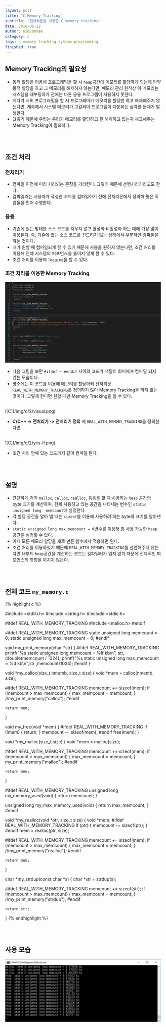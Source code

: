 ```yaml
---
layout: post
title: "C Memory Tracking"
subtitle: "전처리문을 이용한 C memory tracking"
date: 2018-05-12
author: KimJunHee
category: C
tags: c memory tracking system-programming
finished: true
---
```


## Memory Tracking의 필요성

* 동적 할당을 이용해 프로그래밍을 할 시 ```heap```공간에 메모리를 할당하게 되는데 만약 동적 할당을 하고 그 메모리를 해제하지 않는다면, 메모리 관리 원칙상 이 메모리는 시스템을 재부팅하기 전에는 다른 응용 프로그램이 사용하지 못한다.
* 게다가 서버 프로그래밍을 할 시 프로그래머가 메모리를 할당만 하고 해제해주지 않는다면, 계속해서 시스템 메모리가 고갈되어 프로그램이 다운되는 심각한 문제가 발생한다.
* 그렇기 때문에 우리는 우리가 메모리를 할당하고 잘 해제하고 있는지 체크해주는 Memory Tracking이 필요하다.

<br/><br/>
## 조건 처리

### 전처리기

* 컴파일 이전에 미리 처리되는 문장을 가리킨다. 그렇기 때문에 선행처리기라고도 한다.
* 컴파일러는 사용자가 작성한 코드를 컴파일하기 전에 전처리문에서 정의해 놓은 작업들을 먼저 수행한다.

### 응용

* 기존에 있는 방대한 소스 코드를 지우지 않고 활성화 비활성화 하는 데에 가장 많이 이용된다. 즉, 기존에 있는 소스 코드를 건드리지 않는 상태에서 부분적인 컴파일을 하는 것이다.
* 내가 원할 때 컴파일되게 할 수 있기 때문에 사용을 원하지 않는다면, 조건 처리를 이용해 전체 시스템의 퍼포먼스를 줄이지 않게 할 수 있다.
* 조건 처리를 이용해 ```logging```을 할 수 있다.

### 조건 처리를 이용한 Memory Tracking

![C](/img/c/2/no-if.png)

* 다음 그림을 보면 ```#ifdef ~ #endif``` 사이의 코드가 색깔이 희미해져 컴파일 되지 않는 모습이다.
* 평소에는 이 코드를 이용해 메모리를 할당하되 전처리문 ```REAL_WITH_MEMORY_TRACKING```를 정의하지 않아 Memory Tracking을 하지 않는 것이다. 그렇게 한다면 원할 때만 Memory Tracking을 할 수 있다.

<br/>
![C](/img/c/2/visual.png)

* __C/C++ -> 전처리기 -> 전처리기 정의__ 에 ```REAL_WITH_MEMORY_TRACKING```을 정의한다면

<br/>
![C](/img/c/2/yes-if.png)

* 조건 처리 안에 있는 코드까지 같이 컴파일 된다.


<br/><br/>
## 설명

* 간단하게 각각 ```malloc```, ```calloc```, ```realloc```, 등등을 할 때 사용하는 ```heap``` 공간의 byte 크기를 계산하여, 현재 사용하고 있는 공간을 나타내는 변수인 ```static unsigned long  memcount```에 설정한다.
* 각 할당 공간을 알아 낼 때는 ```sizeof```를 이용해 사용하려 하는 byte의 크기를 알아낸다.
* ```static unsigned long max_memcount = 0```변수를 이용해 총 사용 가능한 ```heap``` 공간을 설정할 수 있다.
* 이제 모든 메모리 할당을 새로 만든 함수에서 적용하면 된다.
* 조건 처리를 이용하였기 때문에 ```REAL_WITH_MEMORY_TRACKING```를 선언해주지 않는다면 내부의 ```heap```공간을 계산하는 코드는 컴파일러가 읽지 않기 때문에 전체적인 퍼포먼스의 영향을 끼치지 않는다.

<br/><br/>
## 전체 코드 ```my_memory.c```

{% highlight c %}

#include <stdlib.h>
#include <string.h>
#include <stdio.h>

#ifdef REAL_WITH_MEMORY_TRACKING
#include <malloc.h>
#endif

#ifdef REAL_WITH_MEMORY_TRACKING
static unsigned long  memcount = 0;
static unsigned long max_memcount = 0;
#endif


void my_print_memory(char *str) {
#ifdef REAL_WITH_MEMORY_TRACKING
	printf("%s  static unsigned long memcount = %lf kb\n", str, (double)memcount / 1024);
	printf("%s  static unsigned long max_memcount = %d kb\n",str ,memcount/1024);
#endif
}


void *my_calloc(size_t nmemb, size_t size)
{
	void *mem = calloc(nmemb, size);

#ifdef REAL_WITH_MEMORY_TRACKING
	memcount += sizeof(mem);
	if (memcount > max_memcount) {
		max_memcount = memcount;
	}
	//my_print_memory("calloc");
#endif

	return mem;
}

void my_free(void *mem)
{
#ifdef REAL_WITH_MEMORY_TRACKING
	if (!mem) {
		return;
	}
	memcount -= sizeof(mem);
#endif
	free(mem);
}

void *my_malloc(size_t size)
{
	void *mem = malloc(size);

#ifdef REAL_WITH_MEMORY_TRACKING
	memcount += sizeof(mem);
	if (memcount > max_memcount) {
		max_memcount = memcount;
	}
	my_print_memory("malloc");
#endif

	return mem;
}

#ifdef REAL_WITH_MEMORY_TRACKING
unsigned long my_memory_used(void)
{
	return memcount;
}

unsigned long my_max_memory_used(void)
{
	return max_memcount;
}
#endif

void *my_realloc(void *ptr, size_t size)
{
	void *mem;
#ifdef REAL_WITH_MEMORY_TRACKING
	if (ptr) {
		memcount -= sizeof(ptr);
	}
#endif
	mem = realloc(ptr, size);

#ifdef REAL_WITH_MEMORY_TRACKING
	memcount += sizeof(mem);
	if (memcount > max_memcount) {
		max_memcount = memcount;
	}
	//my_print_memory("realloc");
#endif

	return mem;
}

char *my_strdup(const char *s)
{
	char *str = strdup(s);

#ifdef REAL_WITH_MEMORY_TRACKING
	memcount += sizeof(str);
	if (memcount > max_memcount) {
		max_memcount = memcount;
	}
	//my_print_memory("strdup");
#endif

	return str;
}
{% endhighlight %}


<br/><br/>
## 사용 모습

![C](/img/c/2/capture.png)
